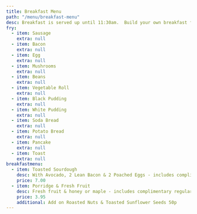 ```yaml
---
title: Breakfast Menu
path: "/menu/breakfast-menu"
desc: Breakfast is served up until 11:30am.  Build your own breakfast fry.
fry:
  - item: Sausage
    extra: null
  - item: Bacon
    extra: null
  - item: Egg
    extra: null
  - item: Mushrooms
    extra: null
  - item: Beans
    extra: null
  - item: Vegetable Roll
    extra: null
  - item: Black Pudding
    extra: null
  - item: White Pudding
    extra: null
  - item: Soda Bread
    extra: null
  - item: Potato Bread
    extra: null
  - item: Pancake
    extra: null
  - item: Toast
    extra: null
breakfastmenu:
  - item: Toasted Sourdough
    desc: With Avocado, 2 Lean Bacon & 2 Poached Eggs - includes complimentary regular tea/coffee
    price: 7.00
  - item: Porridge & Fresh Fruit
    desc: Fresh fruit & honey or maple - includes complimentary regular tea/coffee
    price: 3.95
    additional: Add on Roasted Nuts & Toasted Sunflower Seeds 50p
---
```

